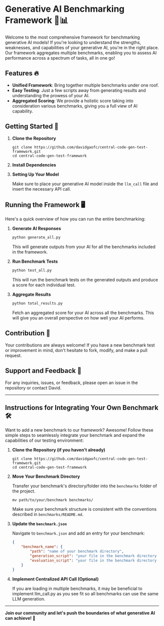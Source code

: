 # Generative AI Benchmarking Framework 🤖📊

Welcome to the most comprehensive framework for benchmarking generative AI models! If you're looking to understand the strengths, weaknesses, and capabilities of your generative AI, you're in the right place. Our framework aggregates multiple benchmarks, enabling you to assess AI performance across a spectrum of tasks, all in one go!

## Features 🔥

- **Unified Framework**: Bring together multiple benchmarks under one roof.
- **Easy Testing**: Just a few scripts away from generating results and understanding the prowess of your AI.
- **Aggregated Scoring**: We provide a holistic score taking into consideration various benchmarks, giving you a full view of AI capability.

## Getting Started 🚀

1. **Clone the Repository**
    ```
    git clone https://github.com/davidgaofc/central-code-gen-test-framework.git
    cd central-code-gen-test-framework
    ```

2. **Install Dependencies**

3. **Setting Up Your Model**

    Make sure to place your generative AI model inside the `llm_call` file and insert the necessary API call.

## Running the Framework 🖥

Here's a quick overview of how you can run the entire benchmarking:

1. **Generate AI Responses**
    ```bash
    python generate_all.py
    ```
    This will generate outputs from your AI for all the benchmarks included in the framework.

2. **Run Benchmark Tests**
    ```bash
    python test_all.py
    ```
    This will run the benchmark tests on the generated outputs and produce a score for each individual test.

3. **Aggregate Results**
    ```bash
    python total_results.py
    ```
    Fetch an aggregated score for your AI across all the benchmarks. This will give you an overall perspective on how well your AI performs.

## Contribution 🙌

Your contributions are always welcome! If you have a new benchmark test or improvement in mind, don't hesitate to fork, modify, and make a pull request.

## Support and Feedback 📧

For any inquiries, issues, or feedback, please open an issue in the repository or contact David.

---

## Instructions for Integrating Your Own Benchmark 🛠

Want to add a new benchmark to our framework? Awesome! Follow these simple steps to seamlessly integrate your benchmark and expand the capabilities of our testing environment:

1. **Clone the Repository (if you haven't already)**
    ```
    git clone https://github.com/davidgaofc/central-code-gen-test-framework.git
    cd central-code-gen-test-framework
    ```

2. **Move Your Benchmark Directory**

    Transfer your benchmark's directory/folder into the `benchmarks` folder of the project.

    ```
    mv path/to/your/benchmark benchmarks/
    ```

    Make sure your benchmark structure is consistent with the conventions described in `benchmarks/README.md`.

3. **Update the `benchmark.json`**

    Navigate to `benchmark.json` and add an entry for your benchmark:

    ```json
    {
        "benchmark_name": {
            "path": "name of your benchmark directory",
            "generation_script": "your file in the benchmark directory that generates outputs",
            "evaluation_script": "your file in the benchmark directory that runs the tests"
        }
    }
    ```

4. **Implement Centralized API Call (Optional)**

    If you are loading in multiple benchmarks, it may be beneficial to implement llm_call.py as you see fit so all benchmarks can use the same LLM generation.

---

**Join our community and let's push the boundaries of what generative AI can achieve! 🌟**
